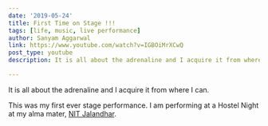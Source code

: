 ```yaml
---
date: '2019-05-24'
title: First Time on Stage !!!
tags: [life, music, live performance]
author: Sanyam Aggarwal
link: https://www.youtube.com/watch?v=IGBOiMrXCwQ
post_type: youtube
description: It is all about the adrenaline and I acquire it from where I can.

---
```


It is all about the adrenaline and I acquire it from where I can.

This was my first ever stage performance. I am performing at a Hostel Night at my alma mater, [NIT Jalandhar](https://www.nitj.ac.in/).

##
